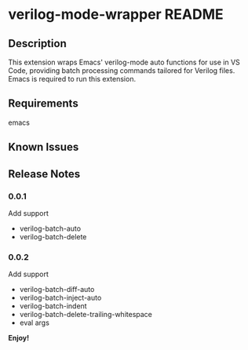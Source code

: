 # verilog-mode-wrapper README

## Description

This extension wraps Emacs' verilog-mode auto functions for use in VS Code, providing batch processing commands tailored for Verilog files. Emacs is required to run this extension.

## Requirements

emacs

## Known Issues

## Release Notes

### 0.0.1

Add support
* verilog-batch-auto
* verilog-batch-delete

### 0.0.2

Add support
* verilog-batch-diff-auto
* verilog-batch-inject-auto
* verilog-batch-indent
* verilog-batch-delete-trailing-whitespace
* eval args

**Enjoy!**
